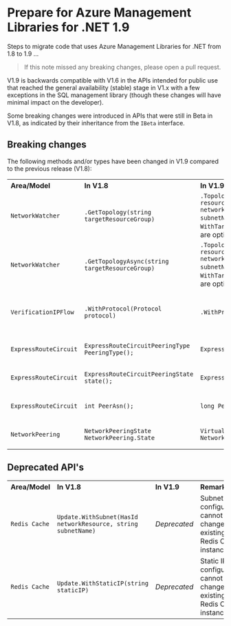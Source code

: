 # Prepare for Azure Management Libraries for .NET 1.9 #

Steps to migrate code that uses Azure Management Libraries for .NET from 1.8 to 1.9 ...

> If this note missed any breaking changes, please open a pull request.


V1.9 is backwards compatible with V1.6 in the APIs intended for public use that reached the general availability (stable) stage in V1.x with a few exceptions in the SQL management library (though these changes will have minimal impact on the developer). 

Some breaking changes were introduced in APIs that were still in Beta in V1.8, as indicated by their inheritance from the `IBeta` interface.


## Breaking changes

The following methods and/or types have been changed in V1.9 compared to the previous release (V1.8):

<table>
  <tr>
    <th align=left>Area/Model</th>
    <th align=left>In V1.8</th>
    <th align=left>In V1.9</th>
    <th align=left>Remarks</th>
    <th align=left>Ref</th>
  </tr>
  <tr>
    <td><code>NetworkWatcher</code></td>
    <td><code>.GetTopology(string targetResourceGroup)</code></td>
    <td><code>.Topology().WithTargetResourceGroup(string resourceGroupName).WithTargetNetwork(string networkId).WithTargetSubnet(string subnetName).Execute()</code> where <code>WithTargetNetwork()</code> and <code>WithTargetSubnet()</code> are optional</td>
    <td></td>
    <td><a href="https://github.com/Azure/azure-libraries-for-net/pull/267">PR #267 </a></td>
  </tr>
  <tr>
    <td><code>NetworkWatcher</code></td>
    <td><code>.GetTopologyAsync(string targetResourceGroup)</code></td>
    <td><code>.Topology().WithTargetResourceGroup(string resourceGroupName).WithTargetNetwork(string networkId).WithTargetSubnet(string subnetName).ExecuteAsync()</code> where <code>WithTargetNetwork()</code> and <code>WithTargetSubnet()</code> are optional</td>
    <td></td>
    <td><a href="https://github.com/Azure/azure-libraries-for-net/pull/267">PR #267 </a></td>
  </tr>
  <tr>
    <td><code>VerificationIPFlow</code></td>
    <td><code>.WithProtocol(Protocol protocol)</code></td>
    <td><code>.WithProtocol(IpFlowProtocol)</code></td>
    <td>Updated to the latest swagger specs</td>
    <td><a href="https://github.com/Azure/azure-libraries-for-net/pull/267">PR #267 </a></td>
  </tr>
  <tr>
    <td><code>ExpressRouteCircuit</code></td>
    <td><code>ExpressRouteCircuitPeeringType PeeringType();</code></td>
    <td><code>ExpressRoutePeeringType PeeringType();</code></td>
    <td>Return type changed.</td>
    <td><a href="https://github.com/Azure/azure-libraries-for-net/pull/267">PR #267 </a></td>
  </tr>
  <tr>
    <td><code>ExpressRouteCircuit</code></td>
    <td><code>ExpressRouteCircuitPeeringState state();</code></td>
    <td><code>ExpressRoutePeeringState state();</code></td>
    <td>Return type changed.</td>
    <td><a href="https://github.com/Azure/azure-libraries-for-net/pull/267">PR #267 </a></td>
  </tr>
  <tr>
    <td><code>ExpressRouteCircuit</code></td>
    <td><code>int PeerAsn();</code></td>
    <td><code>long PeerAsn();</code></td>
    <td>Return type changed.</td>
    <td><a href="https://github.com/Azure/azure-libraries-for-net/pull/267">PR #267 </a></td>
  </tr>
  <tr>
    <td><code>NetworkPeering</code></td>
    <td><code>NetworkPeeringState NetworkPeering.State</code></td>
    <td><code>VirtualNetworkPeeringState NetworkPeering.State</code></td>
    <td>Return type changed.</td>
    <td><a href="https://github.com/Azure/azure-libraries-for-net/pull/267">PR #267 </a></td>
  </tr>                      
</table>


## Deprecated API's ##

<table>
  <tr>
    <th align=left>Area/Model</th>
    <th align=left>In V1.8</th>
    <th align=left>In V1.9</th>
    <th align=left>Remarks</th>
    <th align=left>Ref</th>
  </tr>

  <tr>
    <td><code>Redis Cache</code></td>
    <td><code>Update.WithSubnet(HasId networkResource, string subnetName)</code></td>
    <td><i>Deprecated</i></td>
    <td>Subnet configuration cannot be changed on existing Redis Cache instance.</td>
    <td><a href="https://github.com/Azure/azure-libraries-for-net/pull/240">PR #240 </a></td>
  </tr>
  <tr>
    <td><code>Redis Cache</code></td>
    <td><code>Update.WithStaticIP(string staticIP)</code></td>
    <td><i>Deprecated</i></td>
    <td>Static IP configuration cannot be changed on existing Redis Cache instance.</td>
    <td><a href="https://github.com/Azure/azure-libraries-for-net/pull/240">PR #240 </a></td>
  </tr>
</table>

